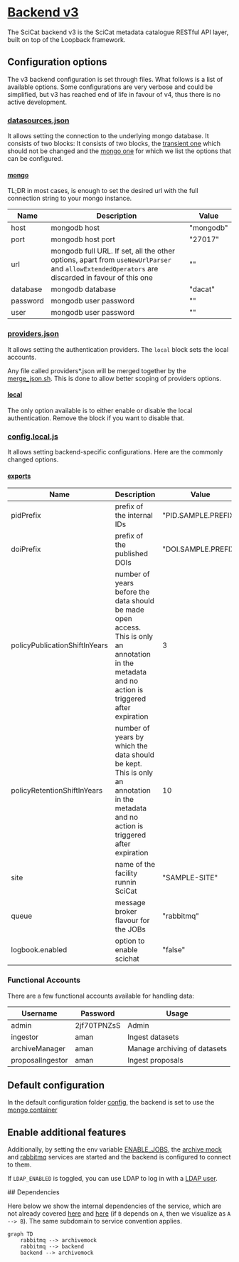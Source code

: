 # [Backend v3](https://github.com/SciCatProject/backend)

The SciCat backend v3 is the SciCat metadata catalogue RESTful API layer, built on top of the Loopback framework. 

## Configuration options

The v3 backend configuration is set through files. What follows is a list of available options. Some configurations are very verbose and could be simplified, but v3 has reached end of life in favour of v4, thus there is no active development.

### [datasources.json](./config/datasources.json)

It allows setting the connection to the underlying mongo database. It consists of two blocks: 
It consists of two blocks, the [transient one](./config/datasources.json#L18-L21) which should not be changed and the [mongo one](./config/datasources.json#L6-L17) for which we list the options that can be configured.

#### [mongo](./config/datasources.json#L6-L17)

TL;DR in most cases, is enough to set the desired url with the full connection string to your mongo instance.

Name | Description | Value
--- | --- | ---
host | mongodb host | "mongodb"
port | mongodb host port | "27017"
url | mongodb full URL. If set, all the other options, apart from `useNewUrlParser` and `allowExtendedOperators` are discarded in favour of this one | ""
database | mongodb database | "dacat"
password | mongodb user password | ""
user | mongodb user password | ""

### [providers.json](./config/providers.json)

It allows setting the authentication providers. The `local` block sets the local accounts.

Any file called providers*.json will be merged together by the [merge_json.sh](./entrypoints/merge_json.sh). This is done to allow better scoping of providers options.

#### [local](./config/providers.json#L2-L11)

The only option available is to either enable or disable the local authentication. Remove the block if you want to disable that.

### [config.local.js](./config/config.local.js)

It allows setting backend-specific configurations. Here are the commonly changed options. 

#### [exports](./config/config.local.js#L3-L39)

Name | Description | Value
--- | --- | ---
pidPrefix | prefix of the internal IDs | "PID.SAMPLE.PREFIX"
doiPrefix | prefix of the published DOIs | "DOI.SAMPLE.PREFIX"
policyPublicationShiftInYears | number of years before the data should be made open access. This is only an annotation in the metadata and no action is triggered after expiration | 3
policyRetentionShiftInYears | number of years by which the data should be kept. This is only an annotation in the metadata and no action is triggered after expiration | 10
site | name of the facility runnin SciCat | "SAMPLE-SITE"
queue | message broker flavour for the JOBs | "rabbitmq"
logbook.enabled | option to enable scichat | "false"

### Functional Accounts

There are a few functional accounts available for handling data:

| Username         | Password    | Usage                        |
| ---------------- | ----------- | ---------------------------- |
| admin            | 2jf70TPNZsS | Admin                        |
| ingestor         | aman        | Ingest datasets              |
| archiveManager   | aman        | Manage archiving of datasets |
| proposalIngestor | aman        | Ingest proposals             |

## Default configuration

In the default configuration folder [config](./config), the backend is set to use the [mongo container](../mongodb/)

## Enable additional features

Additionally, by setting the env variable [ENABLE_JOBS](../../.env#L5), the [archive mock](./services/archivemock/) and [rabbitmq](./services/rabbitmq/) services are started and the backend is configured to connect to them.

If `LDAP_ENABLED` is toggled, you can use LDAP to log in with a [LDAP user](../ldap/README.md#default-configuration).

## Dependencies

Here below we show the internal dependencies of the service, which are not already covered [here](../../../../README.md) and [here](../../README.md) (if `B` depends on `A`, then we visualize as `A --> B`). The same subdomain to service convention applies.

```mermaid
graph TD
    rabbitmq --> archivemock
    rabbitmq --> backend
    backend --> archivemock
```
